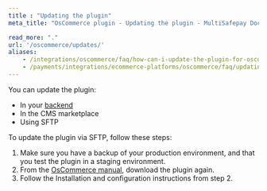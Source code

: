 ```yaml
---
title : "Updating the plugin"
meta_title: "OsCommerce plugin - Updating the plugin - MultiSafepay Docs"

read_more: "."
url: '/oscommerce/updates/'
aliases: 
    - /integrations/oscommerce/faq/how-can-i-update-the-plugin-for-oscommerce/
    - /payments/integrations/ecommerce-platforms/oscommerce/faq/updating-the-plugin/
---
```


You can update the plugin:

- In your [backend](/glossaries/multisafepay-glossary/#backend)
- In the CMS marketplace 
- Using SFTP

To update the plugin via SFTP, follow these steps:

1. Make sure you have a backup of your production environment, and that you test the plugin in a staging environment.
2. From the [OsCommerce manual](/integrations/oscommerce/manual), download the plugin again.
3. Follow the Installation and configuration instructions from step 2.
